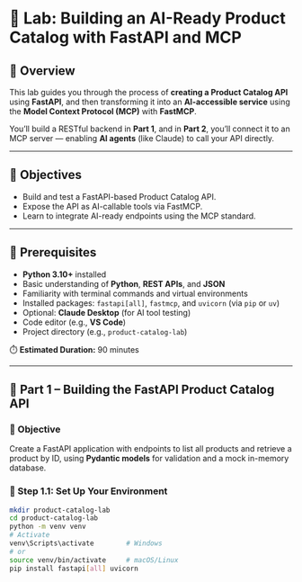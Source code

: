 # 🤖 Lab: Building an AI-Ready Product Catalog with FastAPI and MCP

## 🧭 Overview

This lab guides you through the process of **creating a Product Catalog API** using **FastAPI**, and then transforming it into an **AI-accessible service** using the **Model Context Protocol (MCP)** with **FastMCP**.

You’ll build a RESTful backend in **Part 1**, and in **Part 2**, you’ll connect it to an MCP server — enabling **AI agents** (like Claude) to call your API directly.

---

## 🎯 Objectives

- Build and test a FastAPI-based Product Catalog API.
- Expose the API as AI-callable tools via FastMCP.
- Learn to integrate AI-ready endpoints using the MCP standard.

---

## 🧩 Prerequisites

- **Python 3.10+** installed  
- Basic understanding of **Python**, **REST APIs**, and **JSON**  
- Familiarity with terminal commands and virtual environments  
- Installed packages: `fastapi[all]`, `fastmcp`, and `uvicorn` (via `pip` or `uv`)  
- Optional: **Claude Desktop** (for AI tool testing)  
- Code editor (e.g., **VS Code**)  
- Project directory (e.g., `product-catalog-lab`)  

⏱️ **Estimated Duration:** 90 minutes  

---

## 🧱 Part 1 – Building the FastAPI Product Catalog API

### 🎯 Objective
Create a FastAPI application with endpoints to list all products and retrieve a product by ID, using **Pydantic models** for validation and a mock in-memory database.

### 🧰 Step 1.1: Set Up Your Environment

```bash
mkdir product-catalog-lab
cd product-catalog-lab
python -m venv venv
# Activate
venv\Scripts\activate        # Windows
# or
source venv/bin/activate     # macOS/Linux
pip install fastapi[all] uvicorn
